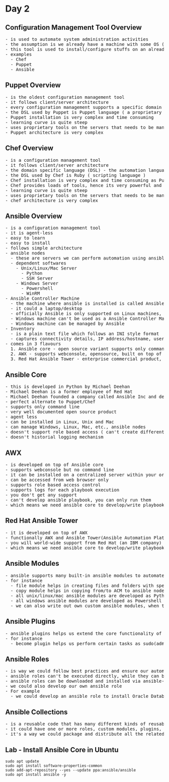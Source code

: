 # Day 2 

## Configuration Management Tool Overview
<pre>
- is used to automate system administration activities
- the assumption is we already have a machine with some OS ( Unix, Linux, Windows or Mac )
- this tool is used to install/configure stuffs on an already provisioned machine
- examples
  - Chef
  - Puppet
  - Ansible
</pre>

## Puppet Overview
<pre>
- is the oldest configuration management tool
- it follows client/server architecture
- every configuration management supports a specific domain specific language (DSL) to automate stuffs 
- the DSL used by Puppet is Puppet language ( a proprietary declarative language )
- Puppet installation is very complex and time consuming
- learning curve is quite steep
- uses proprietary tools on the servers that needs to be managed by chef
- Puppet architecture is very complex
</pre>


## Chef Overview
<pre>
- is a configuration management tool
- it follows client/server architecture
- the domain specific language (DSL) - the automation language used by Chef
- the DSL used by Chef is Ruby ( scripting language )
- Chef installation is very complex and time consuming as Puppet
- Chef provides loads of tools, hence its very powerful and confusing
- learning curve is quite steep
- uses proprietary tools on the servers that needs to be managed by chef
- chef architecture is very complex
</pre>

## Ansible Overview
<pre>
- is a configuration management tool
- it is agent-less
- easy to learn
- easy to install
- follows simple architecture
- ansible nodes
  - these are servers we can perform automation using ansible 
  - dependent softwares
    - Unix/Linux/Mac Server
      - Python
      - SSH Server
    - Windows Server
      - Powershell
      - WinRM
- Ansible Controller Machine
  - the machine where ansible is installed is called Ansible Controller Machine(ACM)
  - it could a laptop/desktop
  - officially Ansible is only supported on Linux machines, but it works in Unix/Mac
  - Windows machine can't be used as a Ansible Controller Machine
  - Windows machine can be managed by Ansible
- Inventory
  - is a plain text file which follows an INI style format
  - captures connectivity details, IP address/hostname, username, password, ssh-key's etc
- comes in 3 flavours
  1. Ansible core - open source variant supports only command line
  2. AWX - supports webconsole, opensource, built on top of Ansible core
  3. Red Hat Ansible Tower - enterprise commercial product, built on top of AWX 
</pre>

## Ansible Core
<pre>
- this is developed in Python by Michael Deehan
- Michael Deehan is a former employee of Red Hat
- Michael Deehan founded a company called Ansible Inc and developed Ansible core as an open source product
- perfect alternate to Puppet/Chef
- supports only command line
- very well documented open source product
- agent less
- can be installed in Linux, Unix and Mac
- can manage Windows, Linux, Mac, etc., ansible nodes
- doesn't support role based access ( can't create different types of ansible users )
- doesn't historial logging mechanism
</pre>

## AWX
<pre>
- is developed on top of Ansible core
- supports webconsole but no command line
- it can be installed on a centralized server within your organization
- can be accessed from web browser only
- supports role based access control
- supports logs for each playbook execution
- you don't get any support
- can't develop ansible playbook, you can only run them
- which means we need ansible core to develop/write playbook
</pre>

## Red Hat Ansible Tower
<pre>
- it is developed on top of AWX
- functionally AWX and Ansible Tower(Ansible Automation Platform) are same
- you will world-wide support from Red Hat (an IBM company)
- which means we need ansible core to develop/write playbook
</pre>

## Ansible Modules
<pre>
- ansible supports many built-in ansible modules to automate
- for instance 
  - file module helps in creating files and folders with specific permissions
  - copy module helps in copying from/to ACM to ansible nodes and vice versa
  - all unix/linux/mac ansible modules are developed as Python scripts
  - all windows ansible modules are developed as Powershell scripts
  - we can also write out own custom ansible modules, when there is no readily available module to automate certain rare stuffs
</pre>

## Ansible Plugins
<pre>
- ansible plugins helps us extend the core functionality of ansible
- for instance
  - become plugin helps us perform certain tasks as sudo(administrative) users
</pre>

## Ansible Roles
<pre>
- is way we could follow best practices and ensure our automation code can be reused across many ansible playbooks
- ansible roles can't be executed directly, while they can be invoked via ansible playbooks
- ansible roles can be downloaded and installed via ansible-galaxy tool
- we could also develop our own ansible role
- For example
  - we could develop an ansible role to install Oracle Database in Windows 2016/2019 Server, Ubuntu Linux, etc
</pre>

## Ansible Collections
<pre>
- is a reusable code that has many different kinds of reusable code in ansible
- it could have one or more roles, custom modules, plugins, filters, etc.,
- it's a way we could package and distribute all the related playbooks, modules, plugins, etc in a single collection
</pre>


## Lab - Install Ansible Core in Ubuntu
```
sudo apt update
sudo apt install software-properties-common
sudo add-apt-repository --yes --update ppa:ansible/ansible
sudo apt install ansible -y
```
